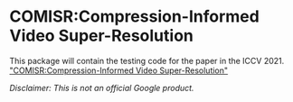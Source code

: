 # COMISR:Compression-Informed Video Super-Resolution

This package will contain the testing code for the paper in the ICCV 2021.
["COMISR:Compression-Informed Video Super-Resolution"](https://arxiv.org/abs/2105.01237)

*Disclaimer: This is not an official Google product.*
